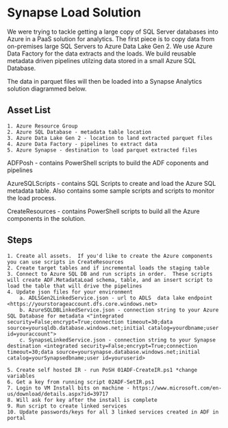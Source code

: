 # Synapse Load Solution 
We were trying to tackle getting a large copy of SQL Server databases into Azure in a PaaS solution for analytics.  The first piece is to copy data from on-premises large SQL Servers to Azure Data Lake Gen 2.  We use Azure Data Factory for the data extracts and the loads.  We build reusable metadata driven pipelines utilzing data stored in a small Azure SQL Database.  
	
The data in parquet files will then be loaded into a Synapse Analytics solution diagrammed below.  


## Asset List 
	1. Azure Resource Group
	2. Azure SQL Database - metadata table location 
	3. Azure Data Lake Gen 2 - location to land extracted parquet files 
	4. Azure Data Factory - pipelines to extract data 
	5. Azure Synapse - destination to load parquet extracted files 

ADFPosh - contains PowerShell scripts to build the ADF coponents and pipelines 

AzureSQLScripts - contains SQL Scripts to create and load the Azure SQL metadata table.  Also contains some sample scripts and scripts to monitor the load process.  

CreateResources - contains PowerShell scripts to build all the Azure components in the solution. 

## Steps
	1. Create all assets.  If you'd like to create the Azure components you can use scripts in CreateResources 
	2. Create target tables and if incremental loads the staging table 
	3. Connect to Azure SQL DB and run scripts in order.  These scripts will create ADF.MetadataLoad schema, table, and an insert script to load the table that will drive the pipelines 
	4. Update json files for your environment 
		a. ADLSGen2LinkedService.json - url to ADLS  data lake endpoint <https://yourstorageaccount.dfs.core.windows.net>
		b. AzureSQLDBLinkedService.json - connection string to your Azure SQL Database for metadata <"integrated security=False;encrypt=True;connection timeout=30;data source=yoursqldb.database.windows.net;initial catalog=yourdbname;user id=youraccount"> 
		c. SynapseLinkedService.json - connection string to your Synapse destination <integrated security=False;encrypt=True;connection timeout=30;data source=yoursynapse.database.windows.net;initial catalog=yourSynapsedbname;user id=youruserid>
		
	5. Create self hosted IR - run PoSH 01ADF-CreateIR.ps1 *change variables
	6. Get a key from running script 02ADF-SetIR.ps1
	7. Login to VM Install bits on machine - https://www.microsoft.com/en-us/download/details.aspx?id=39717
	8. Will ask for key after the install is complete
	9. Run script to create linked services 
	10. Update passwords/keys for all 3 linked services created in ADF in portal 
	
	
	

